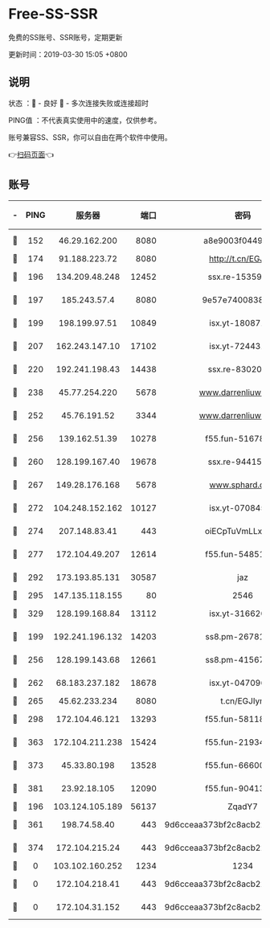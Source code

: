 # Free-SS-SSR

免费的SS账号、SSR账号，定期更新

更新时间：2019-03-30 15:05 +0800

## 说明

状态     ：🙂 - 良好 🙁 - 多次连接失败或连接超时

PING值   ：不代表真实使用中的速度，仅供参考。

账号兼容SS、SSR，你可以自由在两个软件中使用。

👉[扫码页面](https://liesauer.github.io/Free-SS-SSR/)👈

## 账号

|-|PING|服务器|端口|密码|加密方式|区域|
|:----:|:----:|:-----:|-----:|:----:|:----:|:----:|
|🙂|152|46.29.162.200|8080|a8e9003f0449cea5|chacha20-ietf|RU|
|🙂|174|91.188.223.72|8080|http://t.cn/EGJIyrl|rc4-md5|RU|
|🙂|196|134.209.48.248|12452|ssx.re-15359519|aes-256-cfb|US|
|🙂|197|185.243.57.4|8080|9e57e7400838a01e|chacha20-ietf|US|
|🙂|199|198.199.97.51|10849|isx.yt-18087138|aes-256-cfb|US|
|🙂|207|162.243.147.10|17102|isx.yt-72443104|aes-256-cfb|US|
|🙂|220|192.241.198.43|14438|ssx.re-83020606|aes-256-cfb|US|
|🙂|238|45.77.254.220|5678|www.darrenliuwei.com|aes-256-cfb|SG|
|🙂|252|45.76.191.52|3344|www.darrenliuwei.com|aes-256-cfb|JP|
|🙂|256|139.162.51.39|10278|f55.fun-51678330|aes-256-cfb|SG|
|🙂|260|128.199.167.40|19678|ssx.re-94415415|aes-256-cfb|SG|
|🙂|267|149.28.176.168|5678|www.sphard.com|aes-256-cfb|AU|
|🙂|272|104.248.152.162|10127|isx.yt-07084536|aes-256-cfb|SG|
|🙂|274|207.148.83.41|443|oiECpTuVmLLxk4Ts|aes-256-cfb|AU|
|🙂|277|172.104.49.207|12614|f55.fun-54851192|aes-256-cfb|SG|
|🙂|292|173.193.85.131|30587|jaz|aes-256-cfb|US|
|🙂|295|147.135.118.155|80|2546|chacha20|US|
|🙂|329|128.199.168.84|13112|isx.yt-31662072|aes-256-cfb|SG|
|🙂|199|192.241.196.132|14203|ss8.pm-26781562|aes-256-cfb|US|
|🙂|256|128.199.143.68|12661|ss8.pm-41567124|aes-256-cfb|SG|
|🙂|262|68.183.237.182|18678|isx.yt-04709646|aes-256-cfb|SG|
|🙂|265|45.62.233.234|8080|t.cn/EGJIyrl|rc4-md5|CA|
|🙂|298|172.104.46.121|13293|f55.fun-58118866|aes-256-cfb|SG|
|🙂|363|172.104.211.238|15424|f55.fun-21934878|aes-256-cfb|US|
|🙂|373|45.33.80.198|13528|f55.fun-66600164|aes-256-cfb|US|
|🙂|381|23.92.18.105|12090|f55.fun-90413595|aes-256-cfb|US|
|🙁|196|103.124.105.189|56137|ZqadY7|chacha20|US|
|🙁|361|198.74.58.40|443|9d6cceaa373bf2c8acb22e60b6a58be6|aes-256-cfb|US|
|🙁|374|172.104.215.24|443|9d6cceaa373bf2c8acb22e60b6a58be6|aes-256-cfb|US|
|🙁|0|103.102.160.252|1234|1234|rc4-md5|JP|
|🙁|0|172.104.218.41|443|9d6cceaa373bf2c8acb22e60b6a58be6|aes-256-cfb|US|
|🙁|0|172.104.31.152|443|9d6cceaa373bf2c8acb22e60b6a58be6|aes-256-cfb|US|
